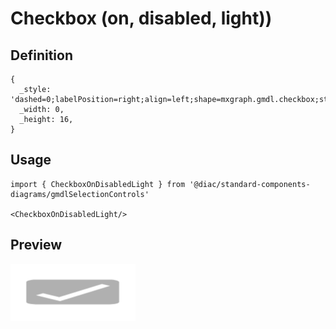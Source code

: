 # Checkbox (on, disabled, light))

## Definition

```
{
  _style: 'dashed=0;labelPosition=right;align=left;shape=mxgraph.gmdl.checkbox;strokeColor=none;fillColor=#B0B0B0;strokeWidth=2;aspect=fixed;sketch=0;html=1;',
  _width: 0,
  _height: 16,
}
```

## Usage

```
import { CheckboxOnDisabledLight } from '@diac/standard-components-diagrams/gmdlSelectionControls'

<CheckboxOnDisabledLight/>
```

## Preview

<img src="./checkbox-on-disabled-light.png" width="200"/>
